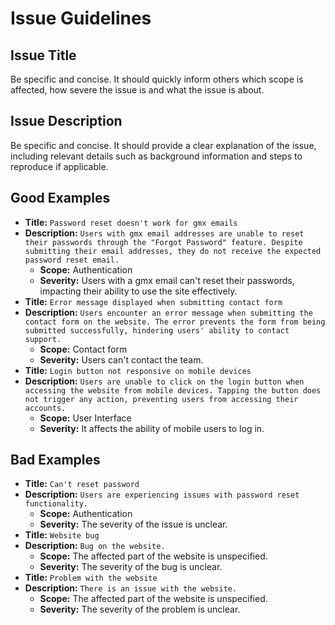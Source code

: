 # Issue Guidelines

## Issue Title
Be specific and concise. It should quickly inform others which scope is affected, how severe the issue is and what the issue is about.

## Issue Description
Be specific and concise. It should provide a clear explanation of the issue, including relevant details such as background information and steps to reproduce if applicable.

## Good Examples
- **Title:** `Password reset doesn't work for gmx emails`
- **Description:** `Users with gmx email addresses are unable to reset their passwords through the "Forgot Password" feature. Despite submitting their email addresses, they do not receive the expected password reset email.`
    - **Scope:** Authentication
    - **Severity:** Users with a gmx email can't reset their passwords, impacting their ability to use the site effectively.
- **Title:** `Error message displayed when submitting contact form`
- **Description:** `Users encounter an error message when submitting the contact form on the website. The error prevents the form from being submitted successfully, hindering users' ability to contact support.`
    - **Scope:** Contact form
    - **Severity:** Users can't contact the team.
- **Title:** `Login button not responsive on mobile devices`
- **Description:** `Users are unable to click on the login button when accessing the website from mobile devices. Tapping the button does not trigger any action, preventing users from accessing their accounts.`
    - **Scope:** User Interface
    - **Severity:** It affects the ability of mobile users to log in.

## Bad Examples
- **Title:** `Can't reset password`
- **Description:** `Users are experiencing issues with password reset functionality.`
    - **Scope:** Authentication
    - **Severity:** The severity of the issue is unclear.
- **Title:** `Website bug`
- **Description:** `Bug on the website.`
    - **Scope:** The affected part of the website is unspecified.
    - **Severity:** The severity of the bug is unclear.
- **Title:** `Problem with the website`
- **Description:** `There is an issue with the website.`
    - **Scope:** The affected part of the website is unspecified.
    - **Severity:** The severity of the problem is unclear.